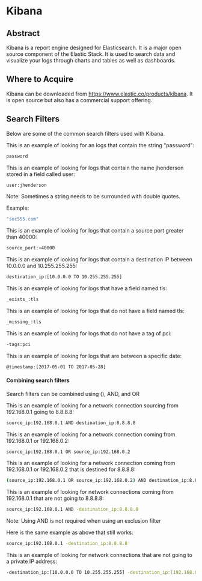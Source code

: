 Kibana
========
Abstract
---------
Kibana is a report engine designed for Elasticsearch. It is a major open source component of the Elastic Stack. It is used to search data and visualize your logs through charts and tables as well as dashboards.

Where to Acquire
---------
Kibana can be downloaded from https://www.elastic.co/products/kibana. It is open source but also has a commercial support offering.

Search Filters
---------
Below are some of the common search filters used with Kibana.

This is an example of looking for an logs that contain the string "password":
```bash
password
```

This is an example of looking for logs that contain the name jhenderson stored in a field called user:
```bash
user:jhenderson
```

Note: Sometimes a string needs to be surrounded with double quotes.

Example:
```bash
"sec555.com"
```

This is an example of looking for logs that contain a source port greater than 40000:
```bash
source_port:>40000
```

This is an example of looking for logs that contain a destination IP between 10.0.0.0 and 10.255.255.255:
```bash
destination_ip:[10.0.0.0 TO 10.255.255.255]
```

This is an example of looking for logs that have a field named tls:
```bash
_exists_:tls
```

This is an example of looking for logs that do not have a field named tls:
```bash
_missing_:tls
```

This is an example of looking for logs that do not have a tag of pci:
```bash
-tags:pci
```

This is an example of looking for logs that are between a specific date:
```bash
@timestamp:[2017-05-01 TO 2017-05-28]
```

#### Combining search filters

Search filters can be combined using (), AND, and OR

This is an example of looking for a network connection sourcing from 192.168.0.1 going to 8.8.8.8:
```bash
source_ip:192.168.0.1 AND destination_ip:8.8.8.8
```

This is an example of looking for a network connection coming from 192.168.0.1 or 192.168.0.2:
```bash
source_ip:192.168.0.1 OR source_ip:192.168.0.2
```

This is an example of looking for a network connection coming from 192.168.0.1 or 192.168.0.2 that is destined for 8.8.8.8:
```bash
(source_ip:192.168.0.1 OR source_ip:192.168.0.2) AND destination_ip:8.8.8.8
```

This is an example of looking for network connections coming from 192.168.0.1 that are not going to 8.8.8.8:
```bash
source_ip:192.168.0.1 AND -destination_ip:8.8.8.8
```

Note: Using AND is not required when using an exclusion filter

Here is the same example as above that still works:
```bash
source_ip:192.168.0.1 -destination_ip:8.8.8.8
```

This is an example of looking for network connections that are not going to a private IP address:
```bash
-destination_ip:[10.0.0.0 TO 10.255.255.255] -destination_ip:[192.168.0.0 TO 192.168.255.255] -destination_ip:[172.16.0.0 TO 172.16.32.255.255]
```